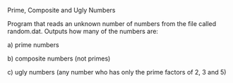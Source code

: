 <p>Prime, Composite and Ugly Numbers</p>
<p>Program that reads an unknown number of numbers from the file called random.dat.  Outputs how many of the numbers are:</p>

<p>a)	prime numbers</p>
<p>b)	composite numbers (not primes)</p>
<p>c)	ugly numbers (any number who has only the prime factors of 2, 3 and 5)</p>
